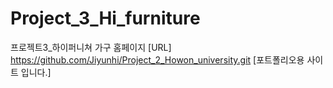 # Project_3_Hi_furniture
프로젝트3_하이퍼니쳐 가구 홈페이지 [URL] https://github.com/Jiyunhi/Project_2_Howon_university.git
[포트폴리오용 사이트 입니다.]
